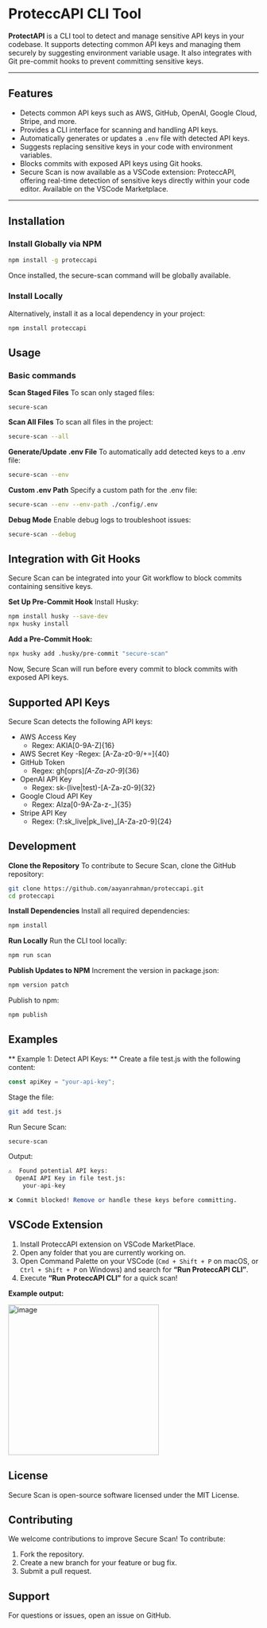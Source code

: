 # ProteccAPI CLI Tool

**ProtectAPI** is a CLI tool to detect and manage sensitive API keys in your codebase. It supports detecting common API keys and managing them securely by suggesting environment variable usage. It also integrates with Git pre-commit hooks to prevent committing sensitive keys.

---

## Features

- Detects common API keys such as AWS, GitHub, OpenAI, Google Cloud, Stripe, and more.
- Provides a CLI interface for scanning and handling API keys.
- Automatically generates or updates a `.env` file with detected API keys.
- Suggests replacing sensitive keys in your code with environment variables.
- Blocks commits with exposed API keys using Git hooks.
- Secure Scan is now available as a VSCode extension: ProteccAPI, offering real-time detection of sensitive keys directly within your code editor. Available on the VSCode Marketplace.

---

## Installation

### Install Globally via NPM

```bash
npm install -g proteccapi
```

Once installed, the secure-scan command will be globally available.

### Install Locally
Alternatively, install it as a local dependency in your project:
```bash
npm install proteccapi
```

## Usage

### Basic commands 
**Scan Staged Files**
To scan only staged files:
```
secure-scan
```
**Scan All Files**
To scan all files in the project:
``` bash
secure-scan --all
```

**Generate/Update .env File**
To automatically add detected keys to a .env file:
```bash
secure-scan --env
```

**Custom .env Path**
Specify a custom path for the .env file:
```bash
secure-scan --env --env-path ./config/.env
```

**Debug Mode**
Enable debug logs to troubleshoot issues:
```bash
secure-scan --debug
```

## Integration with Git Hooks
Secure Scan can be integrated into your Git workflow to block commits containing sensitive keys.

**Set Up Pre-Commit Hook**
Install Husky:
``` bash
npm install husky --save-dev
npx husky install
```

**Add a Pre-Commit Hook:**
``` bash
npx husky add .husky/pre-commit "secure-scan"
```
Now, Secure Scan will run before every commit to block commits with exposed API keys.

## Supported API Keys
Secure Scan detects the following API keys:

- AWS Access Key
    - Regex: AKIA[0-9A-Z]{16}
- AWS Secret Key
    -Regex: [A-Za-z0-9/+=]{40}
- GitHub Token
    - Regex: gh[oprs]_[A-Za-z0-9_]{36}
- OpenAI API Key
    - Regex: sk-(live|test)-[A-Za-z0-9]{32}
- Google Cloud API Key
    - Regex: AIza[0-9A-Za-z-_]{35}
- Stripe API Key
    - Regex: (?:sk_live|pk_live)_[A-Za-z0-9]{24}

## Development
**Clone the Repository**
To contribute to Secure Scan, clone the GitHub repository:
``` bash
git clone https://github.com/aayanrahman/proteccapi.git
cd proteccapi
```
**Install Dependencies**
Install all required dependencies:
```bash
npm install
```

**Run Locally**
Run the CLI tool locally:
```bash
npm run scan
```

**Publish Updates to NPM**
Increment the version in package.json:
```bash
npm version patch
```
Publish to npm:
```bash
npm publish
```

## Examples
** Example 1: Detect API Keys: ** 
Create a file test.js with the following content:
```javascript
const apiKey = "your-api-key";
```
Stage the file:
```bash
git add test.js
```
Run Secure Scan: 
```bash
secure-scan
```

Output:

```mathematica
⚠️  Found potential API keys:
  OpenAI API Key in file test.js:
    your-api-key

❌ Commit blocked! Remove or handle these keys before committing.
```

## VSCode Extension
1. Install ProteccAPI extension on VSCode MarketPlace.
2. Open any folder that you are currently working on.
3. Open Command Palette on your VSCode (`Cmd + Shift + P` on macOS, or `Ctrl + Shift + P` on Windows) and search for **“Run ProteccAPI CLI”**.
4. Execute **“Run ProteccAPI CLI”** for a quick scan!

**Example output:**

<img width="303" alt="image" src="https://github.com/user-attachments/assets/0bf42aad-7711-4d17-8532-8c699bfd99b4" />

## License
Secure Scan is open-source software licensed under the MIT License.

## Contributing
We welcome contributions to improve Secure Scan! To contribute:

1. Fork the repository.
2. Create a new branch for your feature or bug fix.
3. Submit a pull request.

## Support
For questions or issues, open an issue on GitHub.



